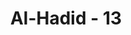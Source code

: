 ---
title: "Al-Hadid - 13"
no: 13
arabic_no: ١٣
ayah: يَوْمَ يَقُوْلُ الْمُنٰفِقُوْنَ وَالْمُنٰفِقٰتُ لِلَّذِيْنَ اٰمَنُوا انْظُرُوْنَا نَقْتَبِسْ مِنْ نُّوْرِكُمْۚ قِيْلَ ارْجِعُوْا وَرَاۤءَكُمْ فَالْتَمِسُوْا نُوْرًاۗ فَضُرِبَ بَيْنَهُمْ بِسُوْرٍ لَّهٗ بَابٌۗ بَاطِنُهٗ فِيْهِ الرَّحْمَةُ وَظَاهِرُهٗ مِنْ قِبَلِهِ الْعَذَابُۗ
translation: "Pada hari orang-orang munafik laki-laki dan perempuan berkata kepada orang-orang yang beriman, “Tunggulah kami! Kami ingin mengambil cahayamu.” (Kepada mereka) dikatakan,  ”Kembalilah kamu ke belakang dan carilah sendiri cahaya (untukmu).” Lalu di antara mereka dipasang dinding (pemisah) yang berpintu. Di sebelah dalam ada rahmat dan di luarnya hanya ada azab."
tafsir: "Setelah Allah menyatakan keadaan orang-orang Mukmin pada hari Kiamat. Pada ayat ini Allah mengungkapkan bahwa orang-orang munafik pada hari Kiamat itu berseru kepada orang-orang beriman yang mendapatkan keridaan-Nya dan menjadi penghuni surga. \"Tunggulah kami sehingga kita bersama menemui Allah serta biarkanlah mengambil sedikit dari cahaya kamu agar kami dapat keluar melalui sinar kamu dari azab yang pedih.\" Lalu permintaan ini dijawab dengan jawaban yang memutuskan harapan mereka serta menimbulkan kesedihan dan kesesalan, yaitu, \"Tetaplah kamu di mana kamu berada, carilah di sana cahaya dan jangan mengharapkannya dari kami apa yang telah kami perbuat untuk diri kami dari amal saleh, karena tidak akan memberi manfaat bagi seseorang kecuali amal saleh sendiri.\" Yang demikian itu adalah olokan terhadap mereka sebagaimana mereka memperolok-olokkan orang-orang Mukmin semasa di dunia ketika mereka berkata: Kami beriman, padahal mereka tidak beriman. Inilah yang dikehendaki dengan firman-Nya; Allah akan memperolok-olokkan mereka dan membiarkan mereka terombang-ambing dalam kesesatan. (al-Baqarah/2: 15) Maka untuk memberi balasan semua perbuatan mereka, ditetapkanlah bagian yang membatasi tempat orang-orang Mukmin dan orang-orang munafik. Bagian yang ditempati orang-orang Mukmin adalah surga yang penuh dengan kenikmatan, sebaliknya bagian yang ditempati oleh orang-orang munafik adalah neraka yang dipenuhi siksa."
---